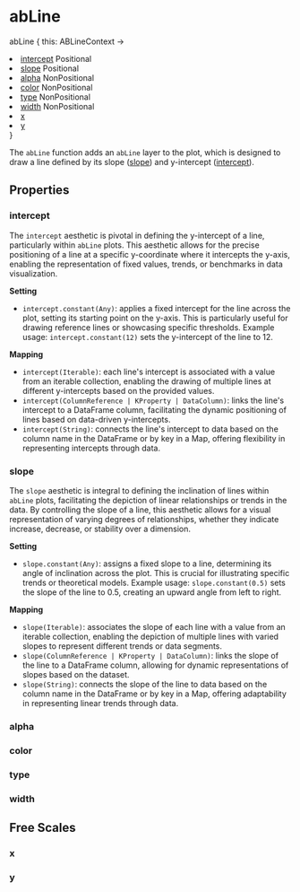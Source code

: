 # abLine

<tldr>
<p><format style="bold" color="GoldenRod">abLine</format> <format style="italic">{ this: ABLineContext -></format></p>
<list type="none">
<li>
<a href="#intercept"><format style="bold" color="CadetBlue">intercept</format></a> <format style="superscript">Positional</format>
<include from="properties.topic" element-id="signature-of-positional"></include>
</li>
<li>
<a href="#slope"><format style="bold" color="CadetBlue">slope</format></a> <format style="superscript">Positional</format>
<include from="properties.topic" element-id="signature-of-positional"></include>
</li>
<li>
<a href="#alpha"><format style="bold" color="DarkGray">alpha</format></a> <format style="superscript">NonPositional</format>
<include from="properties.topic" element-id="signature-of-nonpos-alpha"></include>
</li>
<li>
<a href="#color"><format style="bold" color="DarkGray">color</format></a> <format style="superscript">NonPositional</format>
<include from="properties.topic" element-id="signature-of-nonpos-color"></include>
</li>
<li>
<a href="#type"><format style="bold" color="DarkGray">type</format></a> <format style="superscript">NonPositional</format>
<include from="properties.topic" element-id="signature-of-nonpos-linetype"></include>
</li>
<li>
<a href="#width"><format style="bold" color="DarkGray">width</format></a> <format style="superscript">NonPositional</format>
<include from="properties.topic" element-id="signature-of-nonpos-double"></include>
</li>
<li>
<a href="#x"><format style="bold" color="DarkGray">x</format></a>
<include from="properties.topic" element-id="signature-of-axis"></include>
</li>
<li>
<a href="#y"><format style="bold" color="DarkGray">y</format></a>
<include from="properties.topic" element-id="signature-of-axis"></include>
</li>
</list>
<format style="italic">}</format>
</tldr>

The `abLine` function adds an `abLine` layer to the plot,
which is designed to draw a line defined by its slope ([slope](#slope)) and y-intercept ([intercept](#intercept)).

## Properties

### intercept

<include from="properties.topic" element-id="req-position-aes-desc"/>

The `intercept` aesthetic is pivotal in defining the y-intercept of a line, particularly within `abLine` plots.
This aesthetic allows for the precise positioning of a line at a specific y-coordinate where it intercepts the y-axis,
enabling the representation of fixed values, trends, or benchmarks in data visualization.

**Setting**

* `intercept.constant(Any)`: applies a fixed intercept for the line across the plot,
  setting its starting point on the y-axis.
  This is particularly useful for drawing reference lines or showcasing specific thresholds.
  Example usage: `intercept.constant(12)` sets the y-intercept of the line to 12.

**Mapping**

* `intercept(Iterable)`: each line's intercept is associated with a value from an iterable collection, enabling the
  drawing of multiple lines at different y-intercepts based on the provided values.
* `intercept(ColumnReference | KProperty | DataColumn)`: links the line's intercept to a DataFrame column, facilitating
  the dynamic positioning of lines based on data-driven y-intercepts.
* `intercept(String)`: connects the line's intercept to data based on the column name in the DataFrame or by key in a
  Map, offering flexibility in representing intercepts through data.

### slope

<include from="properties.topic" element-id="req-position-aes-desc"/>

The `slope` aesthetic is integral to defining the inclination of lines within `abLine` plots,
facilitating the depiction of linear relationships or trends in the data.
By controlling the slope of a line,
this aesthetic allows for a visual representation of varying degrees of relationships,
whether they indicate increase, decrease, or stability over a dimension.

**Setting**

* `slope.constant(Any)`: assigns a fixed slope to a line, determining its angle of inclination across the plot.
  This is crucial for illustrating specific trends or theoretical models.
  Example usage: `slope.constant(0.5)` sets the slope of the line to 0.5, creating an upward angle from left to right.

**Mapping**

* `slope(Iterable)`: associates the slope of each line with a value from an iterable collection, enabling the depiction
  of multiple lines with varied slopes to represent different trends or data segments.
* `slope(ColumnReference | KProperty | DataColumn)`: links the slope of the line to a DataFrame column, allowing for
  dynamic representations of slopes based on the dataset.
* `slope(String)`: connects the slope of the line to data based on the column name in the DataFrame or by key in a Map,
  offering adaptability in representing linear trends through data.

### alpha

<include from="properties.topic" element-id="alpha-property"/>

### color

<include from="properties.topic" element-id="color-property"/>

### type

<include from="properties.topic" element-id="type-property"/>

### width

<include from="properties.topic" element-id="widthAsSize-property"/>

## Free Scales

### x

<include from="properties.topic" element-id="xFree-property"></include>

### y

<include from="properties.topic" element-id="yFree-property"/>